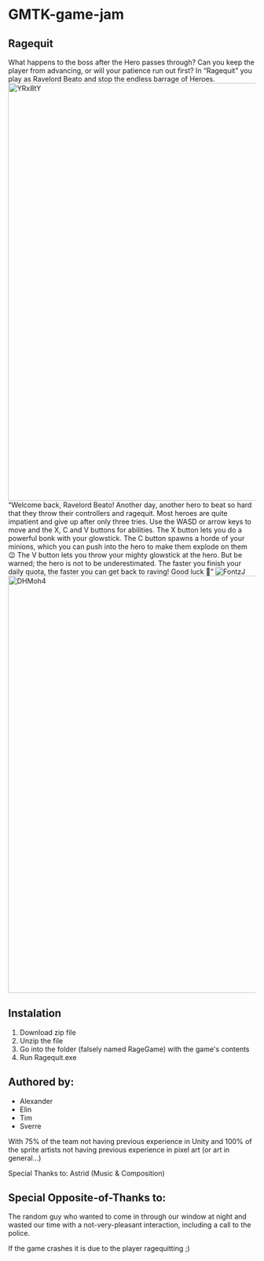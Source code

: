 # GMTK-game-jam
## Ragequit
What happens to the boss after the Hero passes through? Can you keep the player from advancing, or will your patience run out first? In “Ragequit” you play as Ravelord Beato and stop the endless barrage of Heroes.
<img width="851" alt="YRx8tY" src="https://github.com/SverreNystad/GMTK-game-jam/assets/89105607/b5e734c5-13f4-45f3-860f-87804f83d941">
“Welcome back, Ravelord Beato! Another day, another hero to beat so hard that they throw their controllers and ragequit. Most heroes are quite impatient and give up after only three tries. Use the WASD or arrow keys to move and the X, C and V buttons for abilities. The X button lets you do a powerful bonk with your glowstick. The C button spawns a horde of your minions, which you can push into the hero to make them explode on them 😉 The V button lets you throw your mighty glowstick at the hero. But be warned; the hero is not to be underestimated. The faster you finish your daily quota, the faster you can get back to raving! Good luck 🙂”
![FontzJ](https://github.com/SverreNystad/GMTK-game-jam/assets/89105607/e330f866-ea9a-4348-ae6b-f426d8d651f2)
<img width="850" alt="DHMoh4" src="https://github.com/SverreNystad/GMTK-game-jam/assets/89105607/7e25709b-295c-424e-bb4e-cb8c5ef12643">

## Instalation 
1. Download zip file
2. Unzip the file
3. Go into the folder (falsely named RageGame) with the game's contents
4. Run Ragequit.exe


## Authored by:
* Alexander
* Elin
* Tim
* Sverre

With 75% of the team not having previous experience in Unity and 100% of the sprite artists not having previous experience in pixel art (or art in general…)

Special Thanks to:
Astrid (Music & Composition)

## Special Opposite-of-Thanks to: 
The random guy who wanted to come in through our window at night and wasted our time with a not-very-pleasant interaction, including a call to the police.


If the game crashes it is due to the player ragequitting ;)

